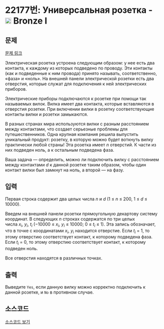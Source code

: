 # 22177번: Универсальная розетка - <img src="https://static.solved.ac/tier_small/5.svg" style="height:20px" /> Bronze I

<!-- performance -->

<!-- 문제 제출 후 깃허브에 푸시를 했을 때 제출한 코드의 성능이 입력될 공간입니다.-->

<!-- end -->

## 문제

[문제 링크](https://boj.kr/22177)


<p>Электрическая розетка устроена следующим образом: у нее есть два контакта, к каждому из которых подведено по проводу. Эти контакты (как и подведенные к ним провода) принято называть, соответственно, «фаза» и «ноль». На внешней панели электрической розетки есть два отверстия, которые служат для подключения к ней электрических приборов.</p>

<p>Электрические приборы подключаются к розетке при помощи так называемых вилок. Вилка имеет два контакта, которые вставляются в отверстия розетки. При включении вилки в розетку соответствующие контакты вилки и розетки замыкаются.</p>

<p>В разных странах мира используются вилки с разным расстоянием между контактами, что создает серьезные проблемы для путешественников. Одна крупная компания решила выпустить уникальный продукт: розетку, в которую можно будет воткнуть вилку практически любой страны! Эта розетка имеет&nbsp;<i>n</i>&nbsp;отверстий. К части из них подведен ноль, а к остальным подведена фаза.</p>

<p>Ваша задача — определить, можно ли подключить вилку с расстоянием между контактами&nbsp;<i>d</i>&nbsp;к данной розетке таким образом, чтобы один контакт вилки был замкнут на ноль, а второй — на фазу.</p>



## 입력


<p>Первая строка содержит два целых числа&nbsp;<i>n</i>&nbsp;и&nbsp;<i>d</i>&nbsp;(1 ≤&nbsp;<i>n</i>&nbsp;≤ 200, 1 ≤&nbsp;<i>d</i>&nbsp;≤ 10000).</p>

<p>Введем на внешней панели розетки прямоугольную декартову систему координат. В следующих&nbsp;<i>n</i>&nbsp;строках содержатся по три целых числа&nbsp;<i>x<sub>i</sub></i>,&nbsp;<i>y<sub>i</sub></i>,&nbsp;<i>t<sub>i</sub></i>&nbsp;(−10000 ≤&nbsp;<i>x<sub>i</sub></i>,&nbsp;<i>y<sub>i</sub></i>&nbsp;≤ 10000; 0 ≤&nbsp;<i>t<sub>i</sub></i>&nbsp;≤ 1). Эта запись обозначает, что в точке с координатами&nbsp;<i>x<sub>i</sub></i>,&nbsp;<i>y<sub>i</sub></i>&nbsp;находится отверстие. Если&nbsp;<i>t<sub>i</sub></i>&nbsp;= 1, то этому отверстию соответствует контакт, к которому подведена фаза. Если&nbsp;<i>t<sub>i</sub></i>&nbsp;= 0, то этому отверстию соответствует контакт, к которому подведен ноль.</p>

<p>Все отверстия находятся в различных точках.</p>



## 출력


<p>Выведите&nbsp;<code>Yes</code>, если данную вилку можно корректно подключить к данной розетке, и&nbsp;<code>No</code>&nbsp;в противном случае.</p>



## 소스코드

[소스코드 보기](Универсальная%20розетка.py)